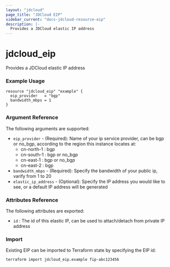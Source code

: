 ```yaml
---
layout: "jdcloud"
page_title: "JDCloud EIP"
sidebar_current: "docs-jdcloud-resource-eip"
description: |-
  Provides a JDCloud elastic IP address
---
```


# jdcloud\_eip

Provides a JDCloud elastic IP address

### Example Usage 

```hcl
resource "jdcloud_eip" "example" {
  eip_provider   = "bgp"
  bandwidth_mbps = 1
}
```

### Argument Reference

The following arguments are supported:

* `eip_provider` - \(Required\): Name of your ip service provider, can be bgp or no\_bgp, according to the region this instance locates at:
  * cn-north-1 : bgp
  * cn-south-1 : bgp or no\_bgp
  * cn-east-1 : bgp or no\_bgp
  * cn-east-2 : bgp
* `bandwidth_mbps` - \(Required\): Specify the bandwidth of your public ip, varify from 1 to 20
* `elastic_ip_address` - \(Optional\): Specify the IP address you would like to see, or a default IP address will be generated

### Attributes Reference

The following attributes are exported:

* `id` :  The id of this elastic IP, can be used to attach/detach from private IP address

### Import 

Existing EIP can be imported to Terraform state by specifying the EIP id:

```text
terraform import jdcloud_eip.example fip-abc123456
```


